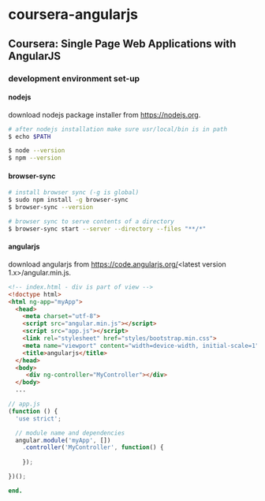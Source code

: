 # coursera-angularjs
## Coursera: Single Page Web Applications with AngularJS

### development environment set-up

#### nodejs
download nodejs package installer from https://nodejs.org.
```sh
# after nodejs installation make sure usr/local/bin is in path
$ echo $PATH

$ node --version
$ npm --version
```
#### browser-sync
```sh
# install browser sync (-g is global)
$ sudo npm install -g browser-sync
$ browser-sync --version

# browser sync to serve contents of a directory
$ browser-sync start --server --directory --files "**/*"
```
#### angularjs
download angularjs from https://code.angularjs.org/<latest version 1.x>/angular.min.js.
```html
<!-- index.html - div is part of view -->
<!doctype html>
<html ng-app="myApp">
  <head>
    <meta charset="utf-8">
    <script src="angular.min.js"></script>
    <script src="app.js"></script>
    <link rel="stylesheet" href="styles/bootstrap.min.css">
    <meta name="viewport" content="width=device-width, initial-scale=1">
    <title>angularjs</title>
  </head>
  <body>
     <div ng-controller="MyController"></div>
  </body>
  ...
```
```javascript
// app.js
(function () {
  'use strict';

  // module name and dependencies
  angular.module('myApp', [])
    .controller('MyController', function() {
    
    });

})();
```
```ruby
end.
```
